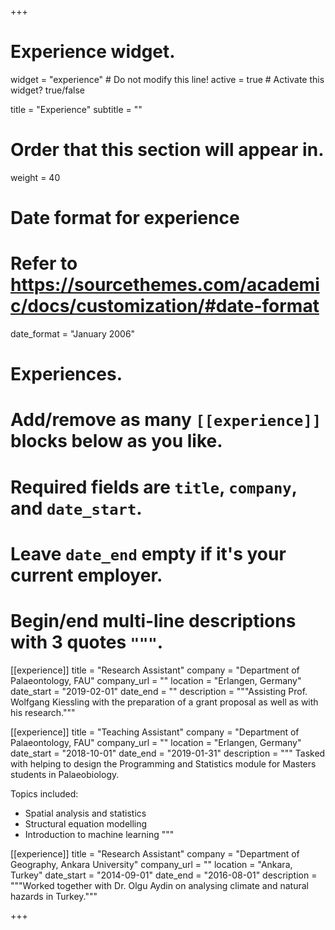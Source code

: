 +++
# Experience widget.
widget = "experience"  # Do not modify this line!
active = true  # Activate this widget? true/false

title = "Experience"
subtitle = ""

# Order that this section will appear in.
weight = 40

# Date format for experience
#   Refer to https://sourcethemes.com/academic/docs/customization/#date-format
date_format = "January 2006"

# Experiences.
#   Add/remove as many `[[experience]]` blocks below as you like.
#   Required fields are `title`, `company`, and `date_start`.
#   Leave `date_end` empty if it's your current employer.
#   Begin/end multi-line descriptions with 3 quotes `"""`.
[[experience]]
  title = "Research Assistant"
  company = "Department of Palaeontology, FAU"
  company_url = ""
  location = "Erlangen, Germany"
  date_start = "2019-02-01"
  date_end = ""
  description = """Assisting Prof. Wolfgang Kiessling with the preparation of a grant proposal as well as with his research."""
  
[[experience]]
  title = "Teaching Assistant"
  company = "Department of Palaeontology, FAU"
  company_url = ""
  location = "Erlangen, Germany"
  date_start = "2018-10-01"
  date_end = "2019-01-31"
  description = """
  Tasked with helping to design the Programming and Statistics module for Masters students in Palaeobiology.
  
  Topics included:
  
  * Spatial analysis and statistics
  * Structural equation modelling
  * Introduction to machine learning
  """

[[experience]]
  title = "Research Assistant"
  company = "Department of Geography, Ankara University"
  company_url = ""
  location = "Ankara, Turkey"
  date_start = "2014-09-01"
  date_end = "2016-08-01"
  description = """Worked together with Dr. Olgu Aydin on analysing climate and natural hazards in Turkey."""

+++
